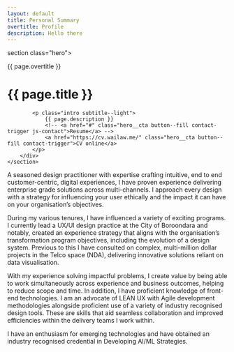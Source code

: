 ```yaml
---
layout: default
title: Personal Summary
overtitle: Profile
description: Hello there
---
```


section class="hero">
		<div class="wrap grid">
			<div class="title">
				<p class="subtitle">{{ page.overtitle }}</p>
				<h1>{{ page.title }}</h1>
			</div>

			<p class="intro subtitle--light">
				{{ page.description }}
				<!-- <a href="#" class="hero__cta button--fill contact-trigger js-contact">Resume</a> -->
				<a href="https://cv.wailaw.me/" class="hero__cta button--fill contact-trigger">CV online</a>
			</p>
		</div>
	</section>

A seasoned design practitioner with expertise crafting intuitive, end to end customer-centric, digital experiences, I have proven experience delivering enterprise
grade solutions across multi-channels. I approach every design with a strategy for
influencing your user ethically and the impact it can have on your organisation’s
objectives.  

During my various tenures, I have influenced a variety of exciting programs. I currently
lead a UX/UI design practice at the City of Boroondara and notably, created an
experience strategy that aligns with the organisation’s transformation program
objectives, including the evolution of a design system. Previous to this I have consulted
on complex, multi-million dollar projects in the Telco space (NDA), delivering innovative
solutions reliant on data visualisation.
  
With my experience solving impactful problems, I create value by being able to work
simultaneously across experience and business outcomes, helping to reduce scope and
time. In addition, I have proficient knowledge of front-end technologies. I am an
advocate of LEAN UX with Agile development methodologies alongside proficient use of
a variety of industry recognised design tools. These are skills that aid seamless
collaboration and improved efficiencies within the delivery teams I work within. 

I have an enthusiasm for emerging technologies and have obtained an industry recognised
credential in Developing AI/ML Strategies.

